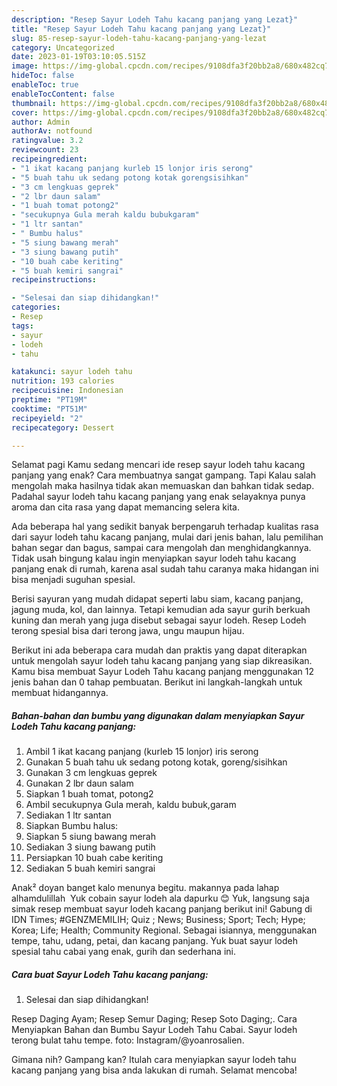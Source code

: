 ```yaml
---
description: "Resep Sayur Lodeh Tahu kacang panjang yang Lezat}"
title: "Resep Sayur Lodeh Tahu kacang panjang yang Lezat}"
slug: 85-resep-sayur-lodeh-tahu-kacang-panjang-yang-lezat
category: Uncategorized
date: 2023-01-19T03:10:05.515Z
image: https://img-global.cpcdn.com/recipes/9108dfa3f20bb2a8/680x482cq70/sayur-lodeh-tahu-kacang-panjang-foto-resep-utama.jpg
hideToc: false
enableToc: true
enableTocContent: false
thumbnail: https://img-global.cpcdn.com/recipes/9108dfa3f20bb2a8/680x482cq70/sayur-lodeh-tahu-kacang-panjang-foto-resep-utama.jpg
cover: https://img-global.cpcdn.com/recipes/9108dfa3f20bb2a8/680x482cq70/sayur-lodeh-tahu-kacang-panjang-foto-resep-utama.jpg
author: Admin
authorAv: notfound
ratingvalue: 3.2
reviewcount: 23
recipeingredient:
- "1 ikat kacang panjang kurleb 15 lonjor iris serong"
- "5 buah tahu uk sedang potong kotak gorengsisihkan"
- "3 cm lengkuas geprek"
- "2 lbr daun salam"
- "1 buah tomat potong2"
- "secukupnya Gula merah kaldu bubukgaram"
- "1 ltr santan"
- " Bumbu halus"
- "5 siung bawang merah"
- "3 siung bawang putih"
- "10 buah cabe keriting"
- "5 buah kemiri sangrai"
recipeinstructions:

- "Selesai dan siap dihidangkan!"
categories:
- Resep
tags:
- sayur
- lodeh
- tahu

katakunci: sayur lodeh tahu 
nutrition: 193 calories
recipecuisine: Indonesian
preptime: "PT19M"
cooktime: "PT51M"
recipeyield: "2"
recipecategory: Dessert

---
```



Selamat pagi Kamu sedang mencari ide resep sayur lodeh tahu kacang panjang yang enak? Cara membuatnya sangat gampang. Tapi Kalau salah mengolah maka hasilnya tidak akan memuaskan dan bahkan tidak sedap. Padahal sayur lodeh tahu kacang panjang yang enak selayaknya punya aroma dan cita rasa yang dapat memancing selera kita.


Ada beberapa hal yang sedikit banyak berpengaruh terhadap kualitas rasa dari sayur lodeh tahu kacang panjang, mulai dari jenis bahan, lalu pemilihan bahan segar dan bagus, sampai cara mengolah dan menghidangkannya. Tidak usah bingung kalau ingin menyiapkan sayur lodeh tahu kacang panjang enak di rumah, karena asal sudah tahu caranya maka hidangan ini bisa menjadi suguhan spesial.

Berisi sayuran yang mudah didapat seperti labu siam, kacang panjang, jagung muda, kol, dan lainnya. Tetapi kemudian ada sayur gurih berkuah kuning dan merah yang juga disebut sebagai sayur lodeh. Resep Lodeh terong spesial bisa dari terong jawa, ungu maupun hijau.


Berikut ini ada beberapa cara mudah dan praktis yang dapat diterapkan untuk mengolah sayur lodeh tahu kacang panjang yang siap dikreasikan. Kamu bisa membuat Sayur Lodeh Tahu kacang panjang menggunakan 12 jenis bahan dan 0 tahap pembuatan. Berikut ini langkah-langkah untuk membuat hidangannya.

<!--inarticleads1-->

##### Bahan-bahan dan bumbu yang digunakan dalam menyiapkan Sayur Lodeh Tahu kacang panjang:

1. Ambil 1 ikat kacang panjang (kurleb 15 lonjor) iris serong
1. Gunakan 5 buah tahu uk sedang potong kotak, goreng/sisihkan
1. Gunakan 3 cm lengkuas geprek
1. Gunakan 2 lbr daun salam
1. Siapkan 1 buah tomat, potong2
1. Ambil secukupnya Gula merah, kaldu bubuk,garam
1. Sediakan 1 ltr santan
1. Siapkan  Bumbu halus:
1. Siapkan 5 siung bawang merah
1. Sediakan 3 siung bawang putih
1. Persiapkan 10 buah cabe keriting
1. Sediakan 5 buah kemiri sangrai


Anak² doyan banget kalo menunya begitu. makannya pada lahap alhamdulillah ️ Yuk cobain sayur lodeh ala dapurku 😊 Yuk, langsung saja simak resep membuat sayur lodeh kacang panjang berikut ini! Gabung di IDN Times; #GENZMEMILIH; Quiz ; News; Business; Sport; Tech; Hype; Korea; Life; Health; Community Regional. Sebagai isiannya, menggunakan tempe, tahu, udang, petai, dan kacang panjang. Yuk buat sayur lodeh spesial tahu cabai yang enak, gurih dan sederhana ini. 

<!--inarticleads2-->

##### Cara buat Sayur Lodeh Tahu kacang panjang:


1. Selesai dan siap dihidangkan!

Resep Daging Ayam; Resep Semur Daging; Resep Soto Daging;. Cara Menyiapkan Bahan dan Bumbu Sayur Lodeh Tahu Cabai. Sayur lodeh terong bulat tahu tempe. foto: Instagram/@yoanrosalien. 

Gimana nih? Gampang kan? Itulah cara menyiapkan sayur lodeh tahu kacang panjang yang bisa anda lakukan di rumah. Selamat mencoba!

